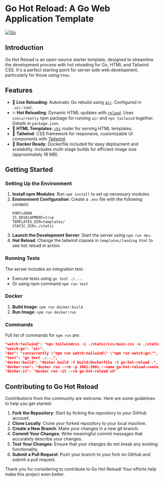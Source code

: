 # Go Hot Reload: A Go Web Application Template

[![Go](https://github.com/tombrereton/go-hot-reload/actions/workflows/go.yml/badge.svg)](https://github.com/tombrereton/go-hot-reload/actions/workflows/go.yml)

## Introduction

Go Hot Reload is an open-source starter template, designed to streamline the development process with hot reloading for Go, HTML and Tailwind CSS. It's a perfect starting point for server side web development, particularly for those using `htmx`.

## Features

- 🔄 **Live Reloading**: Automatic Go rebuild using [`air`](https://github.com/cosmtrek/air). Configured in `.air.toml`.
- 🔥 **Hot Reloading**: Dynamic HTML updates with [`reload`](https://github.com/aarol/reload). Uses `concurrently` npm package for running `air` and `npx tailwind` together. Details in `package.json`.
- 📄 **HTML Templates**: [`chi`](https://github.com/go-chi/chi) router for serving HTML templates.
- 💅 **Tailwind**: CSS framework for responsive, customizable UI components with [Tailwind](https://tailwindcss.com/).
- 🐳 **Docker Ready**: Dockerfile included for easy deployment and scalability. Includes multi-stage builds for efficient image size (approximately 18 MB).

## Getting Started

### Setting Up the Environment

1. **Install npm Modules**: Run `npm install` to set up necessary modules.
2. **Environment Configuration**: Create a `.env` file with the following content:
   ```
   PORT=3000
   IS_DEVELOPMENT=true
   TEMPLATES_DIR=templates/
   STATIC_DIR=./static
   ```
3. **Launch the Development Server**: Start the server using `npm run dev`.
4. **Hot Reload**: Change the tailwind classes in `templates/landing.html` to see hot reload in action.

### Running Tests

The server includes an integration test.

- Execute tests using `go test ./...`.
- Or using npm command `npm run test`

### Docker

1. **Build Image**: `npm run docker:build`
2. **Run Image**: `npm run docker:run`

### Commands

Full list of commands for `npm run` are:

```json
"watch:tailwind": "npx tailwindcss -i ./static/css/main.css -o ./static/css/styles.css --watch",
"watch:go": "air",
"dev": "concurrently \"npm run watch:tailwind\" \"npm run watch:go\"",
"test": "go test ./...",
"docker:build": "docker build -f build/Dockerfile -t go-hot-reload .",
"docker:run": "docker run --rm -p 3001:3001 --name go-hot-reload-container go-hot-reload",
"docker:it": "docker run -it --rm go-hot-reload sh"
```

## Contributing to Go Hot Reload

Contributions from the community are welcome. Here are some guidelines to help you get started:

1. **Fork the Repository**: Start by forking the repository to your GitHub account.
2. **Clone Locally**: Clone your forked repository to your local machine.
3. **Create a New Branch**: Make your changes in a new git branch.
4. **Commit Your Changes**: Write meaningful commit messages that accurately describe your changes.
5. **Test Your Changes**: Ensure that your changes do not break any existing functionality.
6. **Submit a Pull Request**: Push your branch to your fork on GitHub and submit a pull request.

Thank you for considering to contribute to Go Hot Reload! Your efforts help make this project even better.
